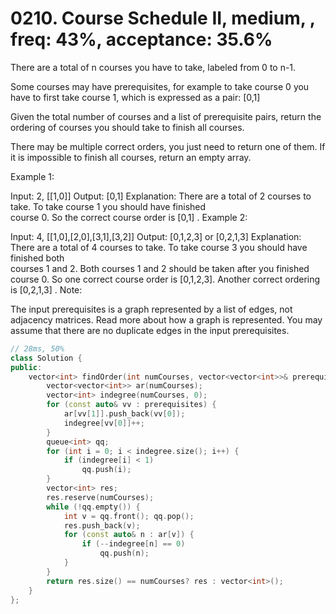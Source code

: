# 0210. Course Schedule II, medium, , freq: 43%, acceptance: 35.6%

There are a total of n courses you have to take, labeled from 0 to n-1.

Some courses may have prerequisites, for example to take course 0 you have to first take course 1, which is expressed as a pair: [0,1]

Given the total number of courses and a list of prerequisite pairs, return the ordering of courses you should take to finish all courses.

There may be multiple correct orders, you just need to return one of them. If it is impossible to finish all courses, return an empty array.

Example 1:

Input: 2, [[1,0]] 
Output: [0,1]
Explanation: There are a total of 2 courses to take. To take course 1 you should have finished   
             course 0. So the correct course order is [0,1] .
Example 2:

Input: 4, [[1,0],[2,0],[3,1],[3,2]]
Output: [0,1,2,3] or [0,2,1,3]
Explanation: There are a total of 4 courses to take. To take course 3 you should have finished both     
             courses 1 and 2. Both courses 1 and 2 should be taken after you finished course 0. 
             So one correct course order is [0,1,2,3]. Another correct ordering is [0,2,1,3] .
Note:

The input prerequisites is a graph represented by a list of edges, not adjacency matrices. Read more about how a graph is represented.
You may assume that there are no duplicate edges in the input prerequisites.
```c++
// 28ms, 50%
class Solution {
public:
    vector<int> findOrder(int numCourses, vector<vector<int>>& prerequisites) {
        vector<vector<int>> ar(numCourses);
        vector<int> indegree(numCourses, 0);
        for (const auto& vv : prerequisites) {
            ar[vv[1]].push_back(vv[0]);
            indegree[vv[0]]++;
        }
        queue<int> qq;
        for (int i = 0; i < indegree.size(); i++) {
            if (indegree[i] < 1)
                qq.push(i);
        }
        vector<int> res;
        res.reserve(numCourses);
        while (!qq.empty()) {
            int v = qq.front(); qq.pop();
            res.push_back(v);
            for (const auto& n : ar[v]) {
                if (--indegree[n] == 0)
                    qq.push(n);
            }
        }
        return res.size() == numCourses? res : vector<int>();
    }
};
```
